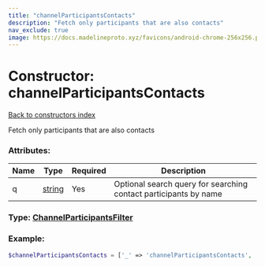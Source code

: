 ```yaml
---
title: "channelParticipantsContacts"
description: "Fetch only participants that are also contacts"
nav_exclude: true
image: https://docs.madelineproto.xyz/favicons/android-chrome-256x256.png
---
```

# Constructor: channelParticipantsContacts  
[Back to constructors index](index.md)



Fetch only participants that are also contacts

### Attributes:

| Name     |    Type       | Required | Description |
|----------|---------------|----------|-------------|
|q|[string](../types/string.md) | Yes|Optional search query for searching contact participants by name|



### Type: [ChannelParticipantsFilter](../types/ChannelParticipantsFilter.md)


### Example:

```php
$channelParticipantsContacts = ['_' => 'channelParticipantsContacts', 'q' => 'string'];
```  
